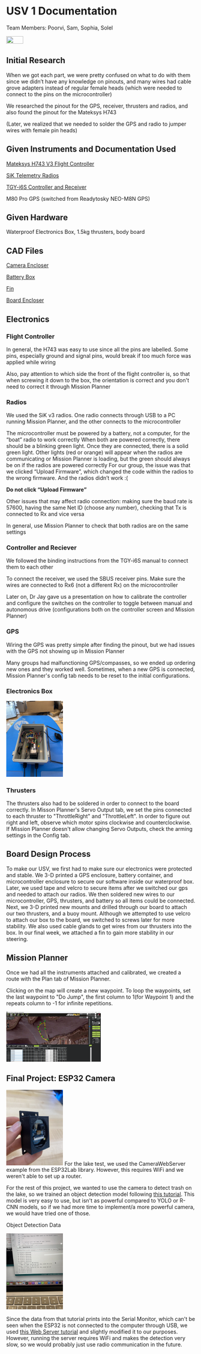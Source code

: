 # USV 1 Documentation

Team Members: Poorvi, Sam, Sophia, Solel

<img src="https://github.com/sophiaxd0/Cluster7-USV1/blob/main/images/usv1" width="30%" height="30%" />

## Initial Research

When we got each part, we were pretty confused on what to do with them since we didn’t have any knowledge on pinouts, and many wires had cable grove adapters instead of regular female heads (which were needed to connect to the pins on the microcontroller)

We researched the pinout for the GPS, receiver, thrusters and radios, and also found the pinout for the Mateksys H743 

  (Later, we realized that we needed to solder the GPS and radio to jumper wires with female pin heads) 
## Given Instruments and Documentation Used

[Mateksys H743 V3 Flight Controller](http://www.mateksys.com/?portfolio=h743-wing-v2)

[SiK Telemetry Radios](https://ardupilot.org/copter/docs/common-sik-telemetry-radio.html)

[TGY-i6S Controller and Receiver](https://hobbyking.com/en_us/turnigy-tgy-i6s-mode-1-digital-proportional-radio-control-system-black.html)

M80 Pro GPS (switched from Readytosky NEO-M8N GPS)

## Given Hardware
Waterproof Electronics Box, 1.5kg thrusters, body board

## CAD Files
[Camera Encloser](https://cad.onshape.com/documents/38377454961fcb99414ea19a/w/7607531d0b753042a246faf8/e/cd5d48836e7511ebab62a972?renderMode=0&uiState=64c92cd7a62ede3a7bc46788)

[Battery Box](https://cad.onshape.com/documents/52999a36e4d2f8787a262807/w/c4f805fec19dec18ea58386f/e/69482a6c11e3da87f98eadfe)

[Fin](https://cad.onshape.com/documents/23a63c0613274fd4bb029624/w/80638e86d99e1df4d45739fd/e/1327aad2d719c418d190c8e9)

[Board Encloser](https://cad.onshape.com/documents/0dca681ce908ec9cd0f42ce7/w/a8749228c95b8654e84dff5e/e/cc40f212ca8882072b8bcd19)


## Electronics
### Flight Controller
In general, the H743 was easy to use since all the pins are labelled. Some pins, especially ground and signal pins, would break if too much force was applied while wiring

Also, pay attention to which side the front of the flight controller is, so that when screwing it down to the box, the orientation is correct and you don't need to correct it through Mission Planner 
### Radios
We used the SiK v3 radios. One radio connects through USB to a PC running Mission Planner, and the other connects to the microcontroller

The microcontroller must be powered by a battery, not a computer, for the “boat” radio to work correctly 
When both are powered correctly, there should be a blinking green light. Once they are connected, there is a solid green light. Other lights (red or orange) will appear when the radios are communicating or Mission Planner is loading, but the green should always be on if the radios are powered correctly
For our group, the issue was that we clicked “Upload Firmware”, which changed the code within the radios to the wrong firmware. And the radios didn’t work :( 

**Do not click “Upload Firmware”**

Other issues that may affect radio connection: making sure the baud rate is 57600, having the same Net ID (choose any number), checking that Tx is connected to Rx and vice versa 

In general, use Mission Planner to check that both radios are on the same settings 

### Controller and Reciever

We followed the binding instructions from the TGY-i6S manual to connect them to each other

To connect the receiver, we used the SBUS receiver pins. Make sure the wires are connected to Rx6 (not a different Rx) on the microcontroller 

Later on, Dr Jay gave us a presentation on how to calibrate the controller and configure the switches on the controller to toggle between manual and autonomous drive (configurations both on the controller screen and Mission Planner)
### GPS
Wiring the GPS was pretty simple after finding the pinout, but we had issues with the GPS not showing up in Mission Planner

Many groups had malfunctioning GPS/compasses, so we ended up ordering new ones and they worked well. Sometimes, when a new GPS is connected, Mission Planner's config tab needs to be reset to the initial configurations. 

### Electronics Box
<img src="https://github.com/sophiaxd0/Cluster7-USV1/blob/main/images/electronics_box.jpg" width = "30%" height = "30%" />

### Thrusters
The thrusters also had to be soldered in order to connect to the board correctly. In Misson Planner's Servo Output tab, we set the pins connected to each thruster to "ThrottleRight" and "ThrottleLeft". In order to figure out right and left, observe which motor spins clockwise and counterclockwise. If Mission Planner doesn't allow changing Servo Outputs, check the arming settings in the Config tab. 

## Board Design Process

To make our USV, we first had to make sure our electronics were protected and stable. We 3-D printed a GPS enclosure, battery container, and microcontroller enclosure to secure our software inside our waterproof box. Later, we used tape and velcro to secure items after we switched our gps and needed to attach our radios.  We then soldered new wires to our microcontroller, GPS, thrusters, and battery so all items could be connected. Next, we 3-D printed new mounts and drilled through our board to attach our two thrusters, and a buoy mount. Although we attempted to use velcro to attach our box to the board, we switched to screws later for more stability. We also used cable glands to get wires from our thrusters into the box. In our final week, we attached a fin to gain more stability in our steering. 


## Mission Planner
Once we had all the instruments attached and calibrated, we created a route with the Plan tab of Mission Planner. 

Clicking on the map will create a new waypoint. To loop the waypoints, set the last waypoint to "Do Jump", the first column to 1(for Waypoint 1) and the repeats column to -1 for infinite repetitions. 

<img src="https://github.com/sophiaxd0/Cluster7-USV1/blob/main/images/waypoints.png" width="50%" height="50%"/>

## Final Project: ESP32 Camera 
<img src = "https://github.com/sophiaxd0/Cluster7-USV1/blob/main/images/camera.jpg" width="30%" height="30%"/>
For the lake test, we used the CameraWebServer example from the ESP32Lab library. However, this requires WiFi and we weren't able to set up a router. 

For the rest of this project, we wanted to use the camera to detect trash on the lake, so we trained an object detection model following [this tutorial](https://eloquentarduino.com/esp32-camera-object-detection/). This model is very easy to use, but isn't as powerful compared to YOLO or R-CNN models, so if we had more time to implement/a more powerful camera, we would have tried one of those. 

Object Detection Data

<img src = "https://github.com/sophiaxd0/Cluster7-USV1/blob/main/images/serial_detection.jpg" width="30%" height="30%"/>

Since the data from that tutorial prints into the Serial Monitor, which can't be seen when the ESP32 is not connected to the computer through USB, we used [this Web Server tutorial](https://randomnerdtutorials.com/esp32-web-server-sent-events-sse/#demonstration) and slightly modified it to our purposes. However, running the server requires WiFi and makes the detection very slow, so we would probably just use radio communication in the future. 
